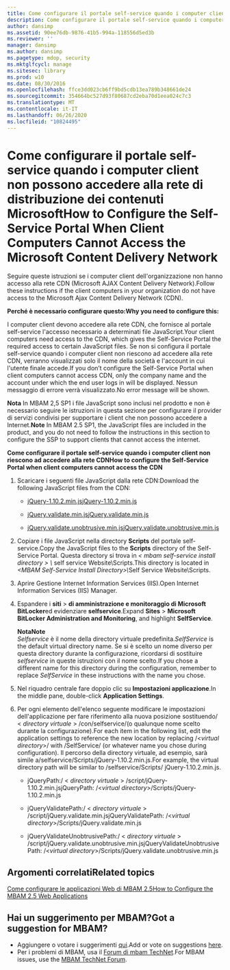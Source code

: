 ```yaml
---
title: Come configurare il portale self-service quando i computer client non possono accedere alla rete di distribuzione dei contenuti Microsoft
description: Come configurare il portale self-service quando i computer client non possono accedere alla rete di distribuzione dei contenuti Microsoft
author: dansimp
ms.assetid: 90ee76db-9876-41b5-994a-118556d5ed3b
ms.reviewer: ''
manager: dansimp
ms.author: dansimp
ms.pagetype: mdop, security
ms.mktglfcycl: manage
ms.sitesec: library
ms.prod: w10
ms.date: 08/30/2016
ms.openlocfilehash: ffce3dd023cb6ff9bd5cdb13ea789b348661de24
ms.sourcegitcommit: 354664bc527d93f80687cd2eba70d1eea024c7c3
ms.translationtype: MT
ms.contentlocale: it-IT
ms.lasthandoff: 06/26/2020
ms.locfileid: "10824495"
---
```

# <span data-ttu-id="f2b83-103">Come configurare il portale self-service quando i computer client non possono accedere alla rete di distribuzione dei contenuti Microsoft</span><span class="sxs-lookup"><span data-stu-id="f2b83-103">How to Configure the Self-Service Portal When Client Computers Cannot Access the Microsoft Content Delivery Network</span></span>


<span data-ttu-id="f2b83-104">Seguire queste istruzioni se i computer client dell'organizzazione non hanno accesso alla rete CDN (Microsoft AJAX Content Delivery Network).</span><span class="sxs-lookup"><span data-stu-id="f2b83-104">Follow these instructions if the client computers in your organization do not have access to the Microsoft Ajax Content Delivery Network (CDN).</span></span>

**<span data-ttu-id="f2b83-105">Perché è necessario configurare questo:</span><span class="sxs-lookup"><span data-stu-id="f2b83-105">Why you need to configure this:</span></span>**

<span data-ttu-id="f2b83-106">I computer client devono accedere alla rete CDN, che fornisce al portale self-service l'accesso necessario a determinati file JavaScript.</span><span class="sxs-lookup"><span data-stu-id="f2b83-106">Your client computers need access to the CDN, which gives the Self-Service Portal the required access to certain JavaScript files.</span></span> <span data-ttu-id="f2b83-107">Se non si configura il portale self-service quando i computer client non riescono ad accedere alla rete CDN, verranno visualizzati solo il nome della società e l'account in cui l'utente finale accede.</span><span class="sxs-lookup"><span data-stu-id="f2b83-107">If you don’t configure the Self-Service Portal when client computers cannot access CDN, only the company name and the account under which the end user logs in will be displayed.</span></span> <span data-ttu-id="f2b83-108">Nessun messaggio di errore verrà visualizzato.</span><span class="sxs-lookup"><span data-stu-id="f2b83-108">No error message will be shown.</span></span>

<span data-ttu-id="f2b83-109">**Nota**  In MBAM 2,5 SP1 i file JavaScript sono inclusi nel prodotto e non è necessario seguire le istruzioni in questa sezione per configurare il provider di servizi condivisi per supportare i client che non possono accedere a Internet.</span><span class="sxs-lookup"><span data-stu-id="f2b83-109">**Note** In MBAM 2.5 SP1, the JavaScript files are included in the product, and you do not need to follow the instructions in this section to configure the SSP to support clients that cannot access the internet.</span></span>

 

**<span data-ttu-id="f2b83-110">Come configurare il portale self-service quando i computer client non riescono ad accedere alla rete CDN</span><span class="sxs-lookup"><span data-stu-id="f2b83-110">How to configure the Self-Service Portal when client computers cannot access the CDN</span></span>**

1. <span data-ttu-id="f2b83-111">Scaricare i seguenti file JavaScript dalla rete CDN:</span><span class="sxs-lookup"><span data-stu-id="f2b83-111">Download the following JavaScript files from the CDN:</span></span>

   -   [<span data-ttu-id="f2b83-112">jQuery-1.10.2.min.js</span><span class="sxs-lookup"><span data-stu-id="f2b83-112">jQuery-1.10.2.min.js</span></span>](https://go.microsoft.com/fwlink/?LinkID=390515)

   -   [<span data-ttu-id="f2b83-113">jQuery.validate.min.js</span><span class="sxs-lookup"><span data-stu-id="f2b83-113">jQuery.validate.min.js</span></span>](https://go.microsoft.com/fwlink/?LinkID=390516)

   -   [<span data-ttu-id="f2b83-114">jQuery.validate.unobtrusive.min.js</span><span class="sxs-lookup"><span data-stu-id="f2b83-114">jQuery.validate.unobtrusive.min.js</span></span>](https://go.microsoft.com/fwlink/?LinkID=390517)

2. <span data-ttu-id="f2b83-115">Copiare i file JavaScript nella directory **Scripts** del portale self-service.</span><span class="sxs-lookup"><span data-stu-id="f2b83-115">Copy the JavaScript files to the **Scripts** directory of the Self-Service Portal.</span></span> <span data-ttu-id="f2b83-116">Questa directory si trova in <em> &lt; mbam self-service install directory &gt; \\ </em> self service Website\\Scripts.</span><span class="sxs-lookup"><span data-stu-id="f2b83-116">This directory is located in <em>&lt;MBAM Self-Service Install Directory&gt;\\</em>Self Service Website\\Scripts.</span></span>

3. <span data-ttu-id="f2b83-117">Aprire Gestione Internet Information Services (IIS).</span><span class="sxs-lookup"><span data-stu-id="f2b83-117">Open Internet Information Services (IIS) Manager.</span></span>

4. <span data-ttu-id="f2b83-118">Espandere i **siti** &gt; **di amministrazione e monitoraggio di Microsoft BitLocker**ed evidenziare **selfservice**.</span><span class="sxs-lookup"><span data-stu-id="f2b83-118">Expand **Sites** &gt; **Microsoft BitLocker Administration and Monitoring**, and highlight **SelfService**.</span></span>

   **<span data-ttu-id="f2b83-119">Nota</span><span class="sxs-lookup"><span data-stu-id="f2b83-119">Note</span></span>**  
   <span data-ttu-id="f2b83-120">*Selfservice* è il nome della directory virtuale predefinita.</span><span class="sxs-lookup"><span data-stu-id="f2b83-120">*SelfService* is the default virtual directory name.</span></span> <span data-ttu-id="f2b83-121">Se si è scelto un nome diverso per questa directory durante la configurazione, ricordarsi di sostituire *selfservice* in queste istruzioni con il nome scelto.</span><span class="sxs-lookup"><span data-stu-id="f2b83-121">If you chose a different name for this directory during the configuration, remember to replace *SelfService* in these instructions with the name you chose.</span></span>

     

5. <span data-ttu-id="f2b83-122">Nel riquadro centrale fare doppio clic su **Impostazioni applicazione**.</span><span class="sxs-lookup"><span data-stu-id="f2b83-122">In the middle pane, double-click **Application Settings**.</span></span>

6. <span data-ttu-id="f2b83-123">Per ogni elemento dell'elenco seguente modificare le impostazioni dell'applicazione per fare riferimento alla nuova posizione sostituendo/ &lt; *directory virtuale* &gt; /con/selfservice/(o qualunque nome scelto durante la configurazione).</span><span class="sxs-lookup"><span data-stu-id="f2b83-123">For each item in the following list, edit the application settings to reference the new location by replacing /&lt;*virtual directory*&gt;/ with /SelfService/ (or whatever name you chose during configuration).</span></span> <span data-ttu-id="f2b83-124">Il percorso della directory virtuale, ad esempio, sarà simile a/selfservice/Scripts/jQuery-1.10.2.min.js.</span><span class="sxs-lookup"><span data-stu-id="f2b83-124">For example, the virtual directory path will be similar to /selfservice/Scripts/ jQuery-1.10.2.min.js.</span></span>

   -   <span data-ttu-id="f2b83-125">jQueryPath:/ &lt; *directory virtuale* &gt; /script/jQuery-1.10.2.min.js</span><span class="sxs-lookup"><span data-stu-id="f2b83-125">jQueryPath: /&lt;*virtual directory*&gt;/Scripts/jQuery-1.10.2.min.js</span></span>

   -   <span data-ttu-id="f2b83-126">jQueryValidatePath:/ &lt; *directory virtuale* &gt; /script/jQuery.validate.min.js</span><span class="sxs-lookup"><span data-stu-id="f2b83-126">jQueryValidatePath: /&lt;*virtual directory*&gt;/Scripts/jQuery.validate.min.js</span></span>

   -   <span data-ttu-id="f2b83-127">jQueryValidateUnobtrusivePath:/ &lt; *directory virtuale* &gt; /script/jQuery.validate.unobtrusive.min.js</span><span class="sxs-lookup"><span data-stu-id="f2b83-127">jQueryValidateUnobtrusivePath: /&lt;*virtual directory*&gt;/Scripts/jQuery.validate.unobtrusive.min.js</span></span>



## <span data-ttu-id="f2b83-128">Argomenti correlati</span><span class="sxs-lookup"><span data-stu-id="f2b83-128">Related topics</span></span>


[<span data-ttu-id="f2b83-129">Come configurare le applicazioni Web di MBAM 2.5</span><span class="sxs-lookup"><span data-stu-id="f2b83-129">How to Configure the MBAM 2.5 Web Applications</span></span>](how-to-configure-the-mbam-25-web-applications.md)

 

## <span data-ttu-id="f2b83-130">Hai un suggerimento per MBAM?</span><span class="sxs-lookup"><span data-stu-id="f2b83-130">Got a suggestion for MBAM?</span></span>
- <span data-ttu-id="f2b83-131">Aggiungere o votare i suggerimenti [qui](http://mbam.uservoice.com/forums/268571-microsoft-bitlocker-administration-and-monitoring).</span><span class="sxs-lookup"><span data-stu-id="f2b83-131">Add or vote on suggestions [here](http://mbam.uservoice.com/forums/268571-microsoft-bitlocker-administration-and-monitoring).</span></span> 
- <span data-ttu-id="f2b83-132">Per i problemi di MBAM, usa il [Forum di mbam TechNet](https://social.technet.microsoft.com/Forums/home?forum=mdopmbam).</span><span class="sxs-lookup"><span data-stu-id="f2b83-132">For MBAM issues, use the [MBAM TechNet Forum](https://social.technet.microsoft.com/Forums/home?forum=mdopmbam).</span></span> 





